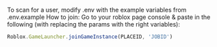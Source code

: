 To scan for a user, modify .env with the example variables from .env.example
How to join:
Go to your roblox page console & paste in the following (with replacing the params with the right variables):
```js
Roblox.GameLauncher.joinGameInstance(PLACEID, 'JOBID')
```